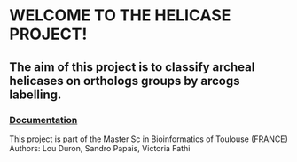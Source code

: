 # WELCOME TO THE HELICASE PROJECT!
## The aim of this project is to classify archeal helicases on orthologs groups by arcogs labelling.

### [Documentation](https://gitlab.com/spapais/ptut_helicases/-/wikis/home)

This project is part of the Master Sc in Bioinformatics of Toulouse (FRANCE) Authors: Lou Duron, Sandro Papais, Victoria Fathi
